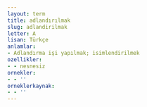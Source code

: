 ```yaml
---
layout: term
title: adlandırılmak
slug: adlandirilmak
letter: A
lisan: Türkçe
anlamlar:
- Adlandırma işi yapılmak; isimlendirilmek
ozellikler:
- - nesnesiz
ornekler:
- - ''
orneklerkaynak:
- - ''
---
```

